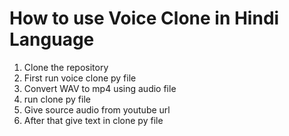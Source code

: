 # How to use Voice Clone in Hindi Language

1. Clone the repository
2. First run voice clone py file
3. Convert WAV to mp4 using audio file
4. run clone py file
5. Give source audio from youtube url
6. After that give text in clone py file